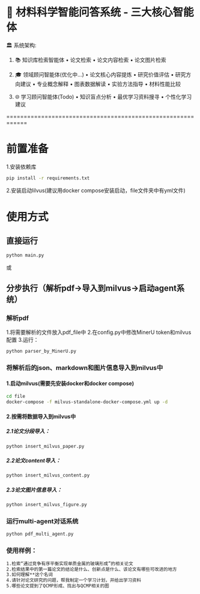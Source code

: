 🔬 材料科学智能问答系统 - 三大核心智能体
============================================================
🏛️  系统架构:

  1. 📚 知识库检索智能体
     • 论文检索
     • 论文内容检索
     • 论文图片检索

  2. 🎓 领域顾问智能体(优化中...)
     • 论文核心内容提炼
     • 研究价值评估
     • 研究方向建议
     • 专业概念解释
     • 图表数据解读
     • 实验方法指导
     • 材料性能比较

  3. 🌐 学习顾问智能体(Todo)
     • 知识盲点分析
     • 最优学习资料搜寻
     • 个性化学习建议

============================================================


# 前置准备
1.安装依赖库
```bash
pip install -r requirements.txt
```
2.安装启动lilvus(建议用docker compose安装启动，file文件夹中有yml文件)


# 使用方式
## 直接运行
```bash
python main.py
```
或

## 分步执行（解析pdf->导入到milvus->启动agent系统）
### 解析pdf
1.将需要解析的文件放入pdf_file中
2.在config.py中修改MinerU token和milvus配置
3.运行：
```bash
python parser_by_MinerU.py
```
### 将解析后的json、markdown和图片信息导入到milvus中
#### 1.启动milvus(需要先安装docker和docker compose)
```bash
cd file
docker-compose -f milvus-standalone-docker-compose.yml up -d
```
#### 2.按需将数据导入到milvus中
  ##### 2.1论文分段导入：
  ```bash
  python insert_milvus_paper.py
  ```
  ##### 2.2论文content导入：
  ```bash
  python insert_milvus_content.py
  ```
  ##### 2.3论文图片信息导入：
  ```bash
  python insert_milvus_figure.py
  ```
### 运行multi-agent对话系统
```bash
python pdf_multi_agent.py
```
### 使用样例：
```bash
1.检索“通过竞争有序平衡实现单质金属的玻璃形成”的相关论文
2.检索结果中的第一篇论文的结论是什么、创新点是什么、该论文有哪些可改进的地方
3.如何理解**这个名词
4.请针对论文研究的问题，帮我制定一个学习计划，并给出学习资料
5.哪些论文提到了QCMP形成、找出与QCMP相关的图
```




